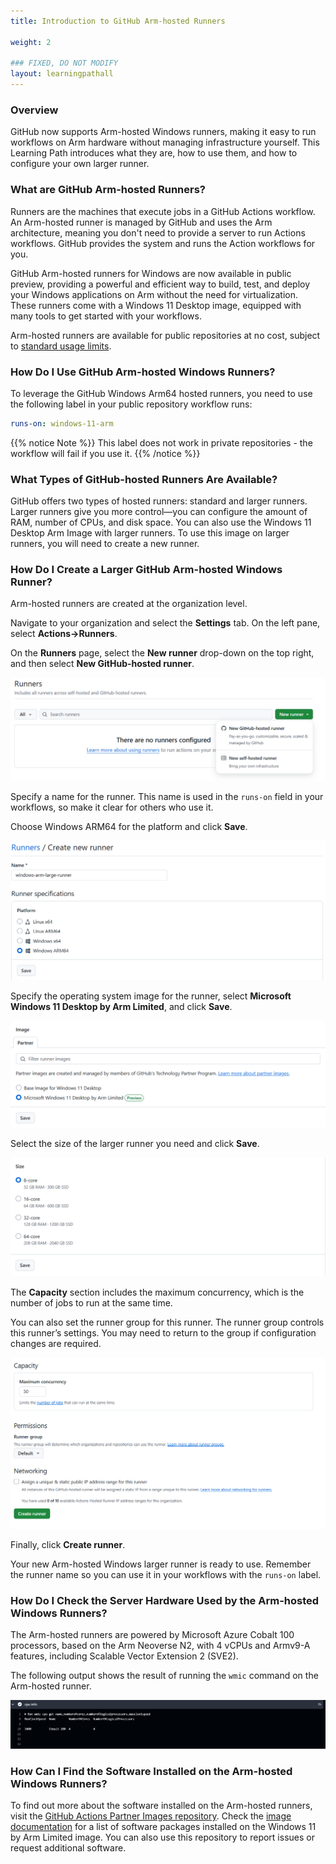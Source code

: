 ```yaml
---
title: Introduction to GitHub Arm-hosted Runners

weight: 2

### FIXED, DO NOT MODIFY
layout: learningpathall
---
```

### Overview

GitHub now supports Arm-hosted Windows runners, making it easy to run workflows on Arm hardware without managing infrastructure yourself. This Learning Path introduces what they are, how to use them, and how to configure your own larger runner.

### What are GitHub Arm-hosted Runners?

Runners are the machines that execute jobs in a GitHub Actions workflow. An Arm-hosted runner is managed by GitHub and uses the Arm architecture, meaning you don't need to provide a server to run Actions workflows. GitHub provides the system and runs the Action workflows for you.

GitHub Arm-hosted runners for Windows are now available in public preview, providing a powerful and efficient way to build, test, and deploy your Windows applications on Arm without the need for virtualization. These runners come with a Windows 11 Desktop image, equipped with many tools to get started with your workflows. 

Arm-hosted runners are available for public repositories at no cost, subject to [standard usage limits](https://docs.github.com/en/actions/administering-github-actions/usage-limits-billing-and-administration#usage-limits). 

### How Do I Use GitHub Arm-hosted Windows Runners?

To leverage the GitHub Windows Arm64 hosted runners, you need to use the following label in your public repository workflow runs:

```yaml
runs-on: windows-11-arm
```

{{% notice Note %}}
This label does not work in private repositories - the workflow will fail if you use it. 
{{% /notice %}}


### What Types of GitHub-hosted Runners Are Available?

GitHub offers two types of hosted runners: standard and larger runners. Larger runners give you more control—you can configure the amount of RAM, number of CPUs, and disk space. You can also use the Windows 11 Desktop Arm Image with larger runners. To use this image on larger runners, you will need to create a new runner.

### How Do I Create a Larger GitHub Arm-hosted Windows Runner?

Arm-hosted runners are created at the organization level.

Navigate to your organization and select the **Settings** tab. On the left pane, select **Actions->Runners**.

On the **Runners** page, select the **New runner** drop-down on the top right, and then select **New GitHub-hosted runner**.

![new-runner #center](_images/new-runner.png)

Specify a name for the runner. This name is used in the `runs-on` field in your workflows, so make it clear for others who use it.

Choose Windows ARM64 for the platform and click **Save**.

![platform #center](_images/platform.png)

Specify the operating system image for the runner, select **Microsoft Windows 11 Desktop by Arm Limited**, and click **Save**.

![image #center](_images/win_image.png)

Select the size of the larger runner you need and click **Save**.

![specifications #center](_images/size.png)

The **Capacity** section includes the maximum concurrency, which is the number of jobs to run at the same time.

You can also set the runner group for this runner. The runner group controls this runner’s settings. You may need to return to the group if configuration changes are required.

![capacity #center](_images/capacity.png)

Finally, click **Create runner**.

Your new Arm-hosted Windows larger runner is ready to use. Remember the runner name so you can use it in your workflows with the `runs-on` label. 

### How Do I Check the Server Hardware Used by the Arm-hosted Windows Runners?

The Arm-hosted runners are powered by Microsoft Azure Cobalt 100 processors, based on the Arm Neoverse N2, with 4 vCPUs and Armv9-A features, including Scalable Vector Extension 2 (SVE2).

The following output shows the result of running the `wmic` command on the Arm-hosted runner.

![Arm-hosted runner info #center](_images/cpuinfo.png)


### How Can I Find the Software Installed on the Arm-hosted Windows Runners?

To find out more about the software installed on the Arm-hosted runners, visit the [GitHub Actions Partner Images repository](https://github.com/actions/partner-runner-images/). Check the [image documentation](https://github.com/actions/partner-runner-images/blob/main/images/arm-windows-11-image.md) for a list of software packages installed on the Windows 11 by Arm Limited image. You can also use this repository to report issues or request additional software.

